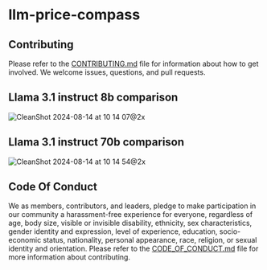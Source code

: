 # llm-price-compass

## Contributing

Please refer to the [CONTRIBUTING.md](CONTRIBUTING.md) file for information about how to get involved. We welcome issues, questions, and pull requests.


## Llama 3.1 instruct 8b comparison
![CleanShot 2024-08-14 at 10 14 07@2x](https://github.com/user-attachments/assets/6f017e0d-5b6c-430c-9162-15321491ee5a)

## Llama 3.1 instruct 70b comparison
![CleanShot 2024-08-14 at 10 14 54@2x](https://github.com/user-attachments/assets/2b21f7e6-3874-4ff6-8f21-d692b37d17d6)



## Code Of Conduct

We as members, contributors, and leaders, pledge to make participation in our community a harassment-free experience for everyone, regardless of age, body size, visible or invisible disability, ethnicity, sex characteristics, gender identity and expression, level of experience, education, socio-economic status, nationality, personal appearance, race, religion, or sexual identity and orientation. Please refer to the [CODE_OF_CONDUCT.md](CODE_OF_CONDUCT.md) file for more information about contributing.
